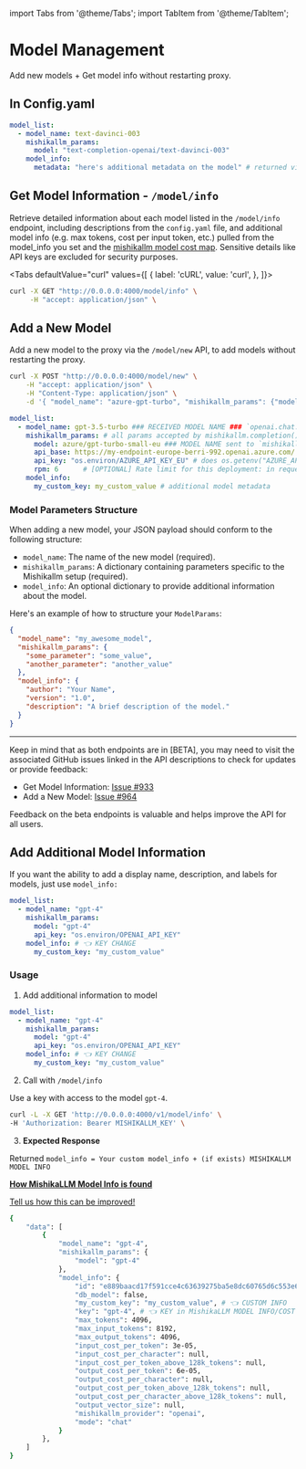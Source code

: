 import Tabs from '@theme/Tabs';
import TabItem from '@theme/TabItem';

# Model Management
Add new models + Get model info without restarting proxy.

## In Config.yaml 

```yaml
model_list:
  - model_name: text-davinci-003
    mishikallm_params: 
      model: "text-completion-openai/text-davinci-003"
    model_info: 
      metadata: "here's additional metadata on the model" # returned via GET /model/info
```

## Get Model Information - `/model/info`

Retrieve detailed information about each model listed in the `/model/info` endpoint, including descriptions from the `config.yaml` file, and additional model info (e.g. max tokens, cost per input token, etc.) pulled from the model_info you set and the [mishikallm model cost map](https://github.com/BerriAI/mishikallm/blob/main/model_prices_and_context_window.json). Sensitive details like API keys are excluded for security purposes.

<Tabs
  defaultValue="curl"
  values={[
    { label: 'cURL', value: 'curl', },
  ]}>
  <TabItem value="curl">

```bash
curl -X GET "http://0.0.0.0:4000/model/info" \
     -H "accept: application/json" \
```
  </TabItem>
</Tabs>

## Add a New Model

Add a new model to the proxy via the `/model/new` API, to add models without restarting the proxy.

<Tabs>
<TabItem value="API">

```bash
curl -X POST "http://0.0.0.0:4000/model/new" \
    -H "accept: application/json" \
    -H "Content-Type: application/json" \
    -d '{ "model_name": "azure-gpt-turbo", "mishikallm_params": {"model": "azure/gpt-3.5-turbo", "api_key": "os.environ/AZURE_API_KEY", "api_base": "my-azure-api-base"} }'
```
</TabItem>
<TabItem value="Yaml">

```yaml
model_list:
  - model_name: gpt-3.5-turbo ### RECEIVED MODEL NAME ### `openai.chat.completions.create(model="gpt-3.5-turbo",...)`
    mishikallm_params: # all params accepted by mishikallm.completion() - https://github.com/BerriAI/mishikallm/blob/9b46ec05b02d36d6e4fb5c32321e51e7f56e4a6e/mishikallm/types/router.py#L297
      model: azure/gpt-turbo-small-eu ### MODEL NAME sent to `mishikallm.completion()` ###
      api_base: https://my-endpoint-europe-berri-992.openai.azure.com/
      api_key: "os.environ/AZURE_API_KEY_EU" # does os.getenv("AZURE_API_KEY_EU")
      rpm: 6      # [OPTIONAL] Rate limit for this deployment: in requests per minute (rpm)
    model_info: 
      my_custom_key: my_custom_value # additional model metadata
```

</TabItem>
</Tabs>


### Model Parameters Structure

When adding a new model, your JSON payload should conform to the following structure:

- `model_name`: The name of the new model (required).
- `mishikallm_params`: A dictionary containing parameters specific to the Mishikallm setup (required).
- `model_info`: An optional dictionary to provide additional information about the model.

Here's an example of how to structure your `ModelParams`:

```json
{
  "model_name": "my_awesome_model",
  "mishikallm_params": {
    "some_parameter": "some_value",
    "another_parameter": "another_value"
  },
  "model_info": {
    "author": "Your Name",
    "version": "1.0",
    "description": "A brief description of the model."
  }
}
```
---

Keep in mind that as both endpoints are in [BETA], you may need to visit the associated GitHub issues linked in the API descriptions to check for updates or provide feedback:

- Get Model Information: [Issue #933](https://github.com/BerriAI/mishikallm/issues/933)
- Add a New Model: [Issue #964](https://github.com/BerriAI/mishikallm/issues/964)

Feedback on the beta endpoints is valuable and helps improve the API for all users.


## Add Additional Model Information 

If you want the ability to add a display name, description, and labels for models, just use `model_info:` 

```yaml
model_list:
  - model_name: "gpt-4"
    mishikallm_params:
      model: "gpt-4"
      api_key: "os.environ/OPENAI_API_KEY"
    model_info: # 👈 KEY CHANGE
      my_custom_key: "my_custom_value"
```

### Usage

1. Add additional information to model 

```yaml
model_list:
  - model_name: "gpt-4"
    mishikallm_params:
      model: "gpt-4"
      api_key: "os.environ/OPENAI_API_KEY"
    model_info: # 👈 KEY CHANGE
      my_custom_key: "my_custom_value"
```

2. Call with `/model/info` 

Use a key with access to the model `gpt-4`.

```bash
curl -L -X GET 'http://0.0.0.0:4000/v1/model/info' \
-H 'Authorization: Bearer MISHIKALLM_KEY' \
```

3. **Expected Response**

Returned `model_info = Your custom model_info + (if exists) MISHIKALLM MODEL INFO`


[**How MishikaLLM Model Info is found**](https://github.com/BerriAI/mishikallm/blob/9b46ec05b02d36d6e4fb5c32321e51e7f56e4a6e/mishikallm/proxy/proxy_server.py#L7460) 

[Tell us how this can be improved!](https://github.com/BerriAI/mishikallm/issues)

```bash
{
    "data": [
        {
            "model_name": "gpt-4",
            "mishikallm_params": {
                "model": "gpt-4"
            },
            "model_info": {
                "id": "e889baacd17f591cce4c63639275ba5e8dc60765d6c553e6ee5a504b19e50ddc",
                "db_model": false,
                "my_custom_key": "my_custom_value", # 👈 CUSTOM INFO
                "key": "gpt-4", # 👈 KEY in MishikaLLM MODEL INFO/COST MAP - https://github.com/BerriAI/mishikallm/blob/main/model_prices_and_context_window.json
                "max_tokens": 4096,
                "max_input_tokens": 8192,
                "max_output_tokens": 4096,
                "input_cost_per_token": 3e-05,
                "input_cost_per_character": null,
                "input_cost_per_token_above_128k_tokens": null,
                "output_cost_per_token": 6e-05,
                "output_cost_per_character": null,
                "output_cost_per_token_above_128k_tokens": null,
                "output_cost_per_character_above_128k_tokens": null,
                "output_vector_size": null,
                "mishikallm_provider": "openai",
                "mode": "chat"
            }
        },
    ]
}
```
